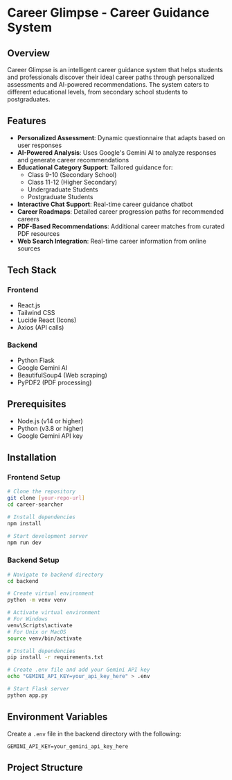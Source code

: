 # Career Glimpse - Career Guidance System

## Overview
Career Glimpse is an intelligent career guidance system that helps students and professionals discover their ideal career paths through personalized assessments and AI-powered recommendations. The system caters to different educational levels, from secondary school students to postgraduates.

## Features
- **Personalized Assessment**: Dynamic questionnaire that adapts based on user responses
- **AI-Powered Analysis**: Uses Google's Gemini AI to analyze responses and generate career recommendations
- **Educational Category Support**: Tailored guidance for:
  - Class 9-10 (Secondary School)
  - Class 11-12 (Higher Secondary)
  - Undergraduate Students
  - Postgraduate Students
- **Interactive Chat Support**: Real-time career guidance chatbot
- **Career Roadmaps**: Detailed career progression paths for recommended careers
- **PDF-Based Recommendations**: Additional career matches from curated PDF resources
- **Web Search Integration**: Real-time career information from online sources

## Tech Stack
### Frontend
- React.js
- Tailwind CSS
- Lucide React (Icons)
- Axios (API calls)

### Backend
- Python Flask
- Google Gemini AI
- BeautifulSoup4 (Web scraping)
- PyPDF2 (PDF processing)

## Prerequisites
- Node.js (v14 or higher)
- Python (v3.8 or higher)
- Google Gemini API key

## Installation

### Frontend Setup
```bash
# Clone the repository
git clone [your-repo-url]
cd career-searcher

# Install dependencies
npm install

# Start development server
npm run dev
```

### Backend Setup
```bash
# Navigate to backend directory
cd backend

# Create virtual environment
python -m venv venv

# Activate virtual environment
# For Windows
venv\Scripts\activate
# For Unix or MacOS
source venv/bin/activate

# Install dependencies
pip install -r requirements.txt

# Create .env file and add your Gemini API key
echo "GEMINI_API_KEY=your_api_key_here" > .env

# Start Flask server
python app.py
```

## Environment Variables
Create a `.env` file in the backend directory with the following:
```env
GEMINI_API_KEY=your_gemini_api_key_here
```

## Project Structure 
